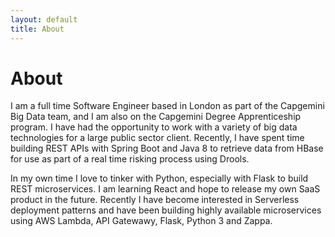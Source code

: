 ```yaml
---
layout: default
title: About
---
```

# About

I am a full time Software Engineer based in London as part of the Capgemini Big Data team, and I am also on the Capgemini Degree Apprenticeship program. I have had the opportunity to work with a variety of big data technologies for a large public sector client. Recently, I have spent time building REST APIs with Spring Boot and Java 8 to retrieve data from HBase for use as part of a real time risking process using Drools. 

In my own time I love to tinker with Python, especially with Flask to build REST microservices. I am learning React and hope to release my own SaaS product in the future. Recently I have become interested in Serverless deployment patterns and have been building highly available microservices using AWS Lambda, API Gatewawy, Flask, Python 3 and Zappa.
